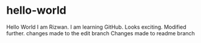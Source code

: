 # hello-world
Hello World
I am Rizwan. I am learning GitHub. 
Looks exciting. 
Modified further.
changes made to the edit branch
Changes made to readme branch
